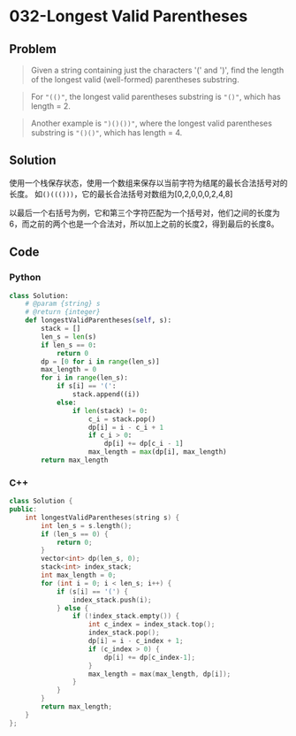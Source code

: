 # 032-Longest Valid Parentheses

## Problem

> Given a string containing just the characters '(' and ')', find the length of the longest valid (well-formed) parentheses substring.

> For `"(()"`, the longest valid parentheses substring is `"()"`, which has length = 2.

> Another example is `")()())"`, where the longest valid parentheses substring is `"()()"`, which has length = 4.

## Solution

使用一个栈保存状态，使用一个数组来保存以当前字符为结尾的最长合法括号对的长度。
如`()((()))`，它的最长合法括号对数组为[0,2,0,0,0,2,4,8]

以最后一个右括号为例，它和第三个字符匹配为一个括号对，他们之间的长度为6，而之前的两个也是一个合法对，所以加上之前的长度2，得到最后的长度8。


## Code

### Python

```python
class Solution:
    # @param {string} s
    # @return {integer}
    def longestValidParentheses(self, s):
        stack = []
        len_s = len(s)
        if len_s == 0:
            return 0
        dp = [0 for i in range(len_s)]
        max_length = 0
        for i in range(len_s):
            if s[i] == '(':
                stack.append((i))
            else:
                if len(stack) != 0:
                    c_i = stack.pop()
                    dp[i] = i - c_i + 1
                    if c_i > 0:
                        dp[i] += dp[c_i - 1]
                    max_length = max(dp[i], max_length)
        return max_length
```

### C++

```cpp
class Solution {
public:
    int longestValidParentheses(string s) {
        int len_s = s.length();
        if (len_s == 0) {
            return 0;
        }
        vector<int> dp(len_s, 0);
        stack<int> index_stack;
        int max_length = 0;
        for (int i = 0; i < len_s; i++) {
            if (s[i] == '(') {
                index_stack.push(i);
            } else {
                if (!index_stack.empty()) {
                    int c_index = index_stack.top();
                    index_stack.pop();
                    dp[i] = i - c_index + 1;
                    if (c_index > 0) {
                        dp[i] += dp[c_index-1];
                    }
                    max_length = max(max_length, dp[i]);
                }
            }
        }
        return max_length;
    }
};
```